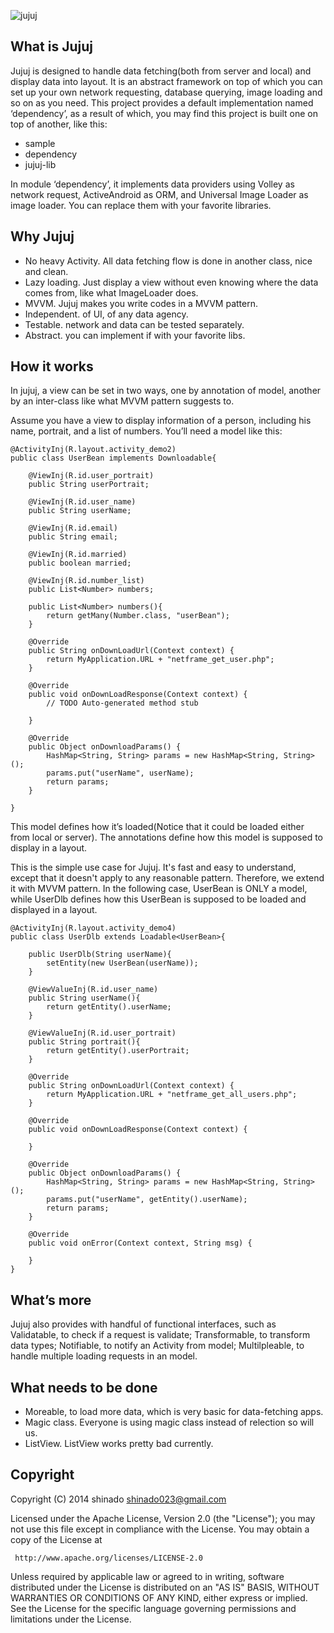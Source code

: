 
  ![jujuj](https://cloud.githubusercontent.com/assets/3215337/13896194/adebbf0e-edbe-11e5-9dd3-7f78008ce9d2.png)  

## What is Jujuj

Jujuj is designed to handle data fetching(both from server and local) and display data into layout. It is an abstract framework on top of which you can set up your own network requesting, database querying, image loading and so on as you need. This project provides a default implementation named ‘dependency’, as a result of which, you may find this project is built one on top of another, like this:

- sample
- dependency
- jujuj-lib

In module ‘dependency’, it implements data providers using Volley as network request, ActiveAndroid as ORM, and Universal Image Loader as image loader. You can replace them with your favorite libraries.

## Why Jujuj
- No heavy Activity. All data fetching flow is done in another class, nice and clean.
- Lazy loading. Just display a view without even knowing where the data comes from, like what ImageLoader does.
- MVVM. Jujuj makes you write codes in a MVVM pattern.
- Independent. of UI, of any data agency.
- Testable. network and data can be tested separately. 
- Abstract. you can implement if with your favorite libs.

## How it works

In jujuj, a view can be set in two ways, one by annotation of model, another by an inter-class like what MVVM pattern suggests to. 

Assume you have a view to display information of a person, including his name, portrait, and a list of numbers. You’ll need a model like this:

```
@ActivityInj(R.layout.activity_demo2)
public class UserBean implements Downloadable{
	
	@ViewInj(R.id.user_portrait)
	public String userPortrait;

	@ViewInj(R.id.user_name)
	public String userName;

	@ViewInj(R.id.email)
	public String email;

	@ViewInj(R.id.married)
	public boolean married;

	@ViewInj(R.id.number_list)
	public List<Number> numbers;

	public List<Number> numbers(){
		return getMany(Number.class, "userBean");
	}
	
	@Override
	public String onDownLoadUrl(Context context) {
		return MyApplication.URL + "netframe_get_user.php";
	}

	@Override
	public void onDownLoadResponse(Context context) {
		// TODO Auto-generated method stub
		
	}

	@Override
	public Object onDownloadParams() {
		HashMap<String, String> params = new HashMap<String, String>();
		params.put("userName", userName);
		return params;
	}

}
```

This model defines how it’s loaded(Notice that it could be loaded either from local or server). The annotations define how this model is supposed to display in a layout. 

This is the simple use case for Jujuj. It's fast and easy to understand, except that it doesn't apply to any reasonable pattern. Therefore, we extend it with MVVM pattern. In the following case, UserBean is ONLY a model, while UserDlb defines how this UserBean is supposed to be loaded and displayed in a layout.

```
@ActivityInj(R.layout.activity_demo4)
public class UserDlb extends Loadable<UserBean>{
    
    public UserDlb(String userName){
        setEntity(new UserBean(userName));
    }

    @ViewValueInj(R.id.user_name)
    public String userName(){
        return getEntity().userName;
    }

    @ViewValueInj(R.id.user_portrait)
    public String portrait(){
        return getEntity().userPortrait;
    }

    @Override
    public String onDownLoadUrl(Context context) {
        return MyApplication.URL + "netframe_get_all_users.php";
    }

    @Override
    public void onDownLoadResponse(Context context) {

    }

    @Override
    public Object onDownloadParams() {
        HashMap<String, String> params = new HashMap<String, String>();
        params.put("userName", getEntity().userName);
        return params;
    }

    @Override
    public void onError(Context context, String msg) {

    }
}
```

## What’s more

Jujuj also provides with handful of functional interfaces, such as Validatable, to check if a request is validate; Transformable, to transform data types; Notifiable, to notify an Activity from model; Multilpleable, to handle multiple loading requests in an model.

## What needs to be done
- Moreable, to load more data, which is very basic for data-fetching apps.
- Magic class. Everyone is using magic class instead of relection so will us.
- ListView. ListView works pretty bad currently.

## Copyright

Copyright (C) 2014 shinado <shinado023@gmail.com>

Licensed under the Apache License, Version 2.0 (the "License");
you may not use this file except in compliance with the License.
You may obtain a copy of the License at

     http://www.apache.org/licenses/LICENSE-2.0

Unless required by applicable law or agreed to in writing, software
distributed under the License is distributed on an "AS IS" BASIS,
WITHOUT WARRANTIES OR CONDITIONS OF ANY KIND, either express or implied.
See the License for the specific language governing permissions and
limitations under the License.
